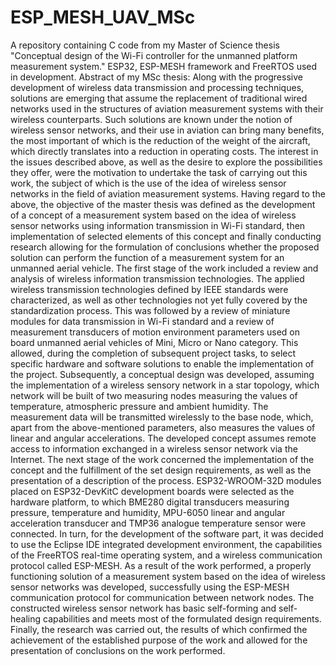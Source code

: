 # ESP_MESH_UAV_MSc
A repository containing C code from my Master of Science thesis "Conceptual design of the Wi-Fi controller for the unmanned platform measurement system." ESP32, ESP-MESH framework and FreeRTOS used in development.
Abstract of my MSc thesis:
Along with the progressive development of wireless data transmission and processing techniques, solutions are emerging that assume the replacement of traditional wired networks used in the structures of aviation measurement systems with their wireless counterparts. Such solutions are known under the notion of wireless sensor networks, and their use in aviation can bring many benefits, the most important of which is the reduction of the weight of the aircraft, which directly translates into a reduction in operating costs.
The interest in the issues described above, as well as the desire to explore the possibilities they offer, were the motivation to undertake the task of carrying out this work, the subject of which is the use of the idea of wireless sensor networks in the field of aviation measurement systems.
Having regard to the above, the objective of the master thesis was defined as the development of a concept of a measurement system based on the idea of wireless sensor networks using information transmission in Wi-Fi standard, then implementation of selected elements of this concept and finally conducting research allowing for the formulation of conclusions whether the proposed solution can perform the function of a measurement system for an unmanned aerial vehicle.
The first stage of the work included a review and analysis of wireless information transmission technologies. The applied wireless transmission technologies defined by IEEE standards were characterized, as well as other technologies not yet fully covered by the standardization process.
This was followed by a review of miniature modules for data transmission in Wi-Fi standard and a review of measurement transducers of motion environment parameters used on board unmanned aerial vehicles of Mini, Micro or Nano category. This allowed, during the completion of subsequent project tasks, to select specific hardware and software solutions to enable the implementation of the project.
Subsequently, a conceptual design was developed, assuming the implementation of a wireless sensory network in a star topology, which network will be built of two measuring nodes measuring the values of temperature, atmospheric pressure and ambient humidity. The measurement data will be transmitted wirelessly to the base node, which, apart from the above-mentioned parameters, also measures the values of linear and angular accelerations. The developed concept assumes remote access to information exchanged in a wireless sensor network via the Internet.
The next stage of the work concerned the implementation of the concept and the fulfillment of the set design requirements, as well as the presentation of a description of the process. ESP32-WROOM-32D modules placed on ESP32-DevKitC development boards were selected as the hardware platform, to which BME280 digital transducers measuring pressure, temperature and humidity, MPU-6050 linear and angular acceleration transducer and TMP36 analogue temperature sensor were connected. In turn, for the development of the software part, it was decided to use the Eclipse IDE integrated development environment, the capabilities of the FreeRTOS real-time operating system, and a wireless communication protocol called ESP-MESH.
As a result of the work performed, a properly functioning solution of a measurement system based on the idea of wireless sensor networks was developed, successfully using the ESP-MESH communication protocol for communication between network nodes. The constructed wireless sensor network has basic self-forming and self-healing capabilities and meets most of the formulated design requirements.
Finally, the research was carried out, the results of which confirmed the achievement of the established purpose of the work and allowed for the presentation of conclusions on the work performed.
